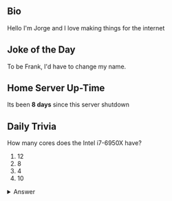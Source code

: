 ## Bio

Hello I'm Jorge and I love making things for the internet

## Joke of the Day

To be Frank, I'd have to change my name.

## Home Server Up-Time

Its been **8 days** since this server shutdown


## Daily Trivia

How many cores does the Intel i7-6950X have?
 1. 12
 2. 8
 3. 4
 4. 10

<details>
  <summary>Answer</summary>
  10
</details>
